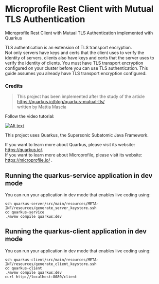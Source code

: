 # Microprofile Rest Client with Mutual TLS Authentication
Microprofile Rest Client with Mutual TLS Authentication implemented with Quarkus

TLS authentication is an extension of TLS transport encryption. \
Not only servers have keys and certs that the client uses to verify the identity of servers, clients also have keys and certs that the server uses to verify the identity of clients. You must have TLS transport encryption configured on your cluster before you can use TLS authentication. This guide assumes you already have TLS transport encryption configured.

### Credits
> This project has been implemented after the study of the article \
> https://quarkus.io/blog/quarkus-mutual-tls/ \
> written by Mattia Mascia

Follow the video tutorial:

[![Alt text](https://user-images.githubusercontent.com/8536722/110162186-aa6eab00-7dee-11eb-8289-bd3cf6c13a11.png)](https://youtu.be/d3YZ-PVex78 "Click to play on Youtube.com")


This project uses Quarkus, the Supersonic Subatomic Java Framework.

If you want to learn more about Quarkus, please visit its website: https://quarkus.io/. \
If you want to learn more about Microprofile, please visit its website: https://microprofile.io/ .

## Running the quarkus-service application in dev mode

You can run your application in dev mode that enables live coding using:
```shell script
ssh quarkus-server/src/main/resources/META-INF/resources/generate_server_keystore.ssh
cd quarkus-service
./mvnw compile quarkus:dev
```

## Running the quarkus-client application in dev mode

You can run your application in dev mode that enables live coding using:
```shell script
ssh quarkus-client/src/main/resources/META-INF/resources/generate_client_keystore.ssh
cd quarkus-client
./mvnw compile quarkus:dev
curl http://localhost:8080/client
```
